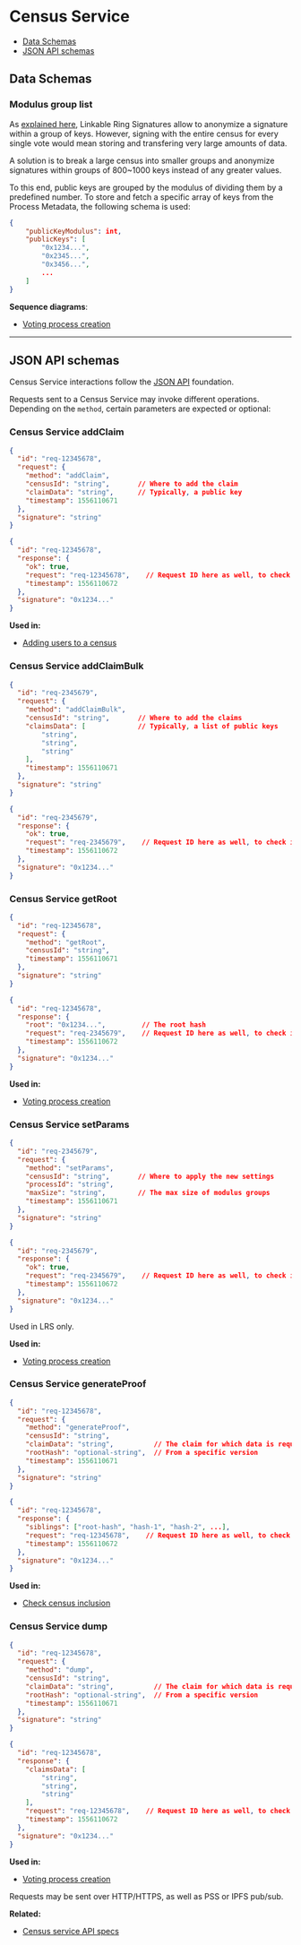 # Census Service

- [Data Schemas](#data-schemas)
- [JSON API schemas](#json-api-schemas)

## Data Schemas

### Modulus group list

As [explained here](/architecture/protocol/franchise-proof?id=_2-create-census-rings), Linkable Ring Signatures allow to anonymize a signature within a group of keys. However, signing with the entire census for every single vote would mean storing and transfering very large amounts of data. 

A solution is to break a large census into smaller groups and anonymize signatures within groups of 800~1000 keys instead of any greater values. 

To this end, public keys are grouped by the modulus of dividing them by a predefined number. To store and fetch a specific array of keys from the Process Metadata, the following schema is used:

```json
{
    "publicKeyModulus": int,
    "publicKeys": [
        "0x1234...",
        "0x2345...",
        "0x3456...",
        ...
    ]
}
```

**Sequence diagrams**:
- [Voting process creation](/architecture/sequence-diagrams?id=voting-process-creation)

---

## JSON API schemas

Census Service interactions follow the [JSON API](/architecture/protocol/json-api) foundation.

Requests sent to a Census Service may invoke different operations. Depending on the `method`, certain parameters are expected or optional:

### Census Service addClaim

```json
{
  "id": "req-12345678",
  "request": {
    "method": "addClaim",
    "censusId": "string",       // Where to add the claim
    "claimData": "string",      // Typically, a public key
    "timestamp": 1556110671
  },
  "signature": "string"
}
```

```json
{
  "id": "req-12345678",
  "response": {
    "ok": true,
    "request": "req-12345678",    // Request ID here as well, to check its integrity as well
    "timestamp": 1556110672
  },
  "signature": "0x1234..."
}
```

**Used in:**

- [Adding users to a census](/architecture/sequence-diagrams?id=adding-users-to-a-census)

### Census Service addClaimBulk

```json
{
  "id": "req-2345679",
  "request": {
    "method": "addClaimBulk",
    "censusId": "string",       // Where to add the claims
    "claimsData": [             // Typically, a list of public keys
        "string",
        "string",
        "string"
    ],
    "timestamp": 1556110671
  },
  "signature": "string"
}
```
```json
{
  "id": "req-2345679",
  "response": {
    "ok": true,
    "request": "req-2345679",    // Request ID here as well, to check its integrity
    "timestamp": 1556110672
  },
  "signature": "0x1234..."
}
```

### Census Service getRoot

```json
{
  "id": "req-12345678",
  "request": {
    "method": "getRoot",
    "censusId": "string",
    "timestamp": 1556110671
  },
  "signature": "string"
}
```

```json
{
  "id": "req-12345678",
  "response": {
    "root": "0x1234...",         // The root hash
    "request": "req-2345679",    // Request ID here as well, to check its integrity
    "timestamp": 1556110672
  },
  "signature": "0x1234..."
}
```

**Used in:**

- [Voting process creation](/architecture/sequence-diagrams?id=voting-process-creation)

### Census Service setParams

```json
{
  "id": "req-2345679",
  "request": {
    "method": "setParams",
    "censusId": "string",       // Where to apply the new settings
    "processId": "string",
    "maxSize": "string",        // The max size of modulus groups
    "timestamp": 1556110671
  },
  "signature": "string"
}
```

```json
{
  "id": "req-2345679",
  "response": {
    "ok": true,
    "request": "req-2345679",    // Request ID here as well, to check its integrity as well
    "timestamp": 1556110672
  },
  "signature": "0x1234..."
}
```

Used in LRS only.

**Used in:**

- [Voting process creation](/architecture/sequence-diagrams?id=voting-process-creation)

### Census Service generateProof

```json
{
  "id": "req-12345678",
  "request": {
    "method": "generateProof",
    "censusId": "string",
    "claimData": "string",          // The claim for which data is requested
    "rootHash": "optional-string",  // From a specific version
    "timestamp": 1556110671
  },
  "signature": "string"
}
```

```json
{
  "id": "req-12345678",
  "response": {
    "siblings": ["root-hash", "hash-1", "hash-2", ...],
    "request": "req-12345678",    // Request ID here as well, to check its integrity as well
    "timestamp": 1556110672
  },
  "signature": "0x1234..."
}
```

**Used in:**

- [Check census inclusion](/architecture/sequence-diagrams?id=check-census-inclusion)
<!-- - [Casting a vote with ZK Snarks](/architecture/sequence-diagrams?id=casting-a-vote-with-zk-snarks) -->

<!-- ### Census Service getChunk

```json
{
    "method": "getChunk",
    "censusId": "string",
    "rootHash": "optional-string",  // from a specific version
    "publicKeyModulus": 4321
}
```
```json
{
    "error": false,
    "response": "string"
}
```

**Used in:**

- [Casting a vote with Linkable Ring Signatures](/architecture/sequence-diagrams?id=casting-a-vote-with-linkable-ring-signatures)
-->

<!-- ### Census Service checkProof

```json
{
    "method": "checkProof",
    "censusId": "string",
    "claimData": "string",
    "rootHash": "optional-string",  // from a specific version
    "proofData": "string"
}
```
```json
{
    "error": false,
    "response": "string"
}
```
-->

<!-- ### Census Service getIdx

```json
{
    "method": "getIdx",
    "censusId": "string",
    "claimData": "string",
    "rootHash": "optional-string"
}
```
```json
{
    "error": false,
    "response": "string"
}
```
-->

### Census Service dump

```json
{
  "id": "req-12345678",
  "request": {
    "method": "dump",
    "censusId": "string",
    "claimData": "string",          // The claim for which data is requested
    "rootHash": "optional-string",  // From a specific version
    "timestamp": 1556110671
  },
  "signature": "string"
}
```

```json
{
  "id": "req-12345678",
  "response": {
    "claimsData": [
        "string",
        "string",
        "string"
    ],
    "request": "req-12345678",    // Request ID here as well, to check its integrity as well
    "timestamp": 1556110672
  },
  "signature": "0x1234..."
}
```

**Used in:**

- [Voting process creation](/architecture/sequence-diagrams?id=voting-process-creation)

Requests may be sent over HTTP/HTTPS, as well as PSS or IPFS pub/sub.

**Related:**

- [Census service API specs](https://github.com/vocdoni/go-dvote/tree/master/cmd/censushttp#api)


